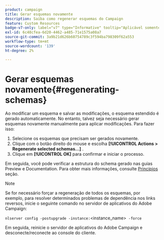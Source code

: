```yaml
---
product: campaign
title: Gerar esquemas novamente
description: Saiba como regenerar esquemas do Campaign
feature: Custom Resources
badge-v7-only: label="v7" type="Informative" tooltip="Aplicável somente ao Campaign Classic v7"
exl-id: 6c48cfea-6d20-4462-a485-71e1575a08a7
source-git-commit: 3a9b21d626b60754789c3f594ba798309f62a553
workflow-type: tm+mt
source-wordcount: '139'
ht-degree: 2%

---
```


# Gerar esquemas novamente{#regenerating-schemas}

Ao modificar um esquema e salvar as modificações, o esquema estendido é gerado automaticamente. No entanto, talvez seja necessário gerar esquemas novamente manualmente para aplicar modificações. Para fazer isso:

1. Selecione os esquemas que precisam ser gerados novamente.
1. Clique com o botão direito do mouse e escolha **[!UICONTROL Actions > Regenerate selected schemas...]** .
1. Clique em **[!UICONTROL OK]** para confirmar e iniciar o processo.

Em seguida, você pode verificar a estrutura do schema gerado nas guias Preview e Documentation. Para obter mais informações, consulte [Princípios](../../configuration/using/data-schemas.md#principles) seção.

>[!NOTE]
>
>Se for necessário forçar a regeneração de todos os esquemas, por exemplo, para resolver determinados problemas de dependência nos links reversos, inicie o seguinte comando no servidor de aplicativos do Adobe Campaign:
>
> `nlserver config -postupgrade -instance:`&lt;instance_name>` -force`
>
>Em seguida, reinicie o servidor de aplicativos do Adobe Campaign e desconecte/reconecte ao console do cliente.
